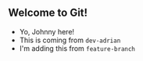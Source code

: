 ## Welcome to Git!

- Yo, Johnny here!
- This is coming from `dev-adrian`
- I'm adding this from `feature-branch`
